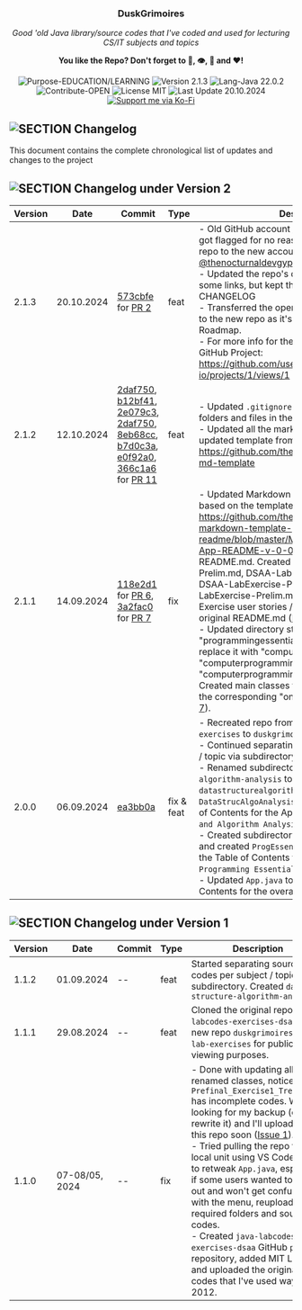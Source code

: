 <!-- <p align="center"><img src="/md_assets/octocat.gif" alt="Logo" width="130" height="130"></p> -->
<h3 align="center">DuskGrimoires</h3>
<p align="center"><em>Good 'old Java library/source codes that I've coded and used for lecturing CS/IT subjects and topics</em></p>
<p align="center"><strong>You like the Repo? Don't forget to 🌟, 👁️, 🔱 and ❤️!</strong></p>
<p align="center">
   <img src="https://img.shields.io/badge/Purpose-EDUCATION/LEARNING-%2300416a?logoColor=white&labelColor=%2300416a&color=%2324292e&textColor=white" alt="Purpose-EDUCATION/LEARNING">
   <img src="https://img.shields.io/badge/Version-2.1.3-%2300416a?logoColor=white&labelColor=%2300416a&color=%2324292e&textColor=white" alt="Version 2.1.3">
   <img src="https://img.shields.io/badge/Lang-Java%2022.0.2-%2300416a?logoColor=white&labelColor=%2300416a&color=%2324292e&textColor=white" alt="Lang-Java 22.0.2">
   <img src="https://img.shields.io/badge/Contribute-OPEN-%2300416a?logoColor=white&labelColor=%2300416a&color=%2324292e&textColor=white" alt="Contribute-OPEN">
   <img src="https://img.shields.io/badge/License-MIT-%2300416a?logoColor=white&labelColor=%2300416a&color=%2324292e&textColor=white" alt="License MIT">
   <img src="https://img.shields.io/badge/Last%20Update-20.10.2024-%2300416a?logoColor=white&labelColor=%2300416a&color=%2324292e&textColor=white" alt="Last Update 20.10.2024">
   <a href="https://ko-fi.com/thenocturnaldevgypsy">
      <img src="https://img.shields.io/badge/Support%20me%20via%20Ko--Fi-%2300416a?logo=ko-fi&logoColor=white&color=%2300416a&textColor=white" alt="Support me via Ko-Fi">
   </a>
</p>

## ![SECTION Changelog](https://custom-icon-badges.demolab.com/badge/-Changelog-24292e?logo=log&logoColor=white&labelColor=00416a)
This document contains the complete chronological list of updates and changes to the project

## ![SECTION Changelog under Version 2](https://custom-icon-badges.demolab.com/badge/-Changelog%20under%20Version%202-24292e?logo=flame&logoColor=white&labelColor=2471AE)

| Version | Date | Commit | Type | Description |
| ------------- | ------------- | ------------- | ------------- | ------------- |
| 2.1.3 | 20.10.2024 | [573cbfe](https://github.com/thenocturnaldevgypsy-io/duskgrimoires-java-lab-exercises/commit/573cbfe2db0f19169072a4e9e9fa0423d40f925e) for [PR 2](https://github.com/thenocturnaldevgypsy-io/duskgrimoires-java-lab-exercises/pull/2) | feat | - Old GitHub account [@thenocturnaldevgypsy](https://github.com/thenocturnaldevgypsy) got flagged for no reason given, recreating the repo to the new account [@thenocturnaldevgypsy-io](https://github.com/thenocturnaldevgypsy-io) [[PR 2](https://github.com/thenocturnaldevgypsy-io/duskgrimoires-java-lab-exercises/pull/2)]<br>- Updated the repo's documentation's URL for some links, but kept the ones from the CHANGELOG<br>- Transferred the open issues from the old repo to the new repo as it's part of the repo's Roadmap.<br>- For more info for the whole migration, see GitHub Project: https://github.com/users/thenocturnaldevgypsy-io/projects/1/views/1 |
| 2.1.2 | 12.10.2024 | [2daf750](https://github.com/thenocturnaldevgypsy/duskgrimoires-java-lab-exercises/pull/11/commits/2daf750d6854343fef0dce4c940aaf29e0c16708), [b12bf41](https://github.com/thenocturnaldevgypsy/duskgrimoires-java-lab-exercises/pull/11/commits/b12bf41d43e7770666be8e4c897720a02d69b7c2), [2e079c3](https://github.com/thenocturnaldevgypsy/duskgrimoires-java-lab-exercises/pull/11/commits/2e079c3f0353b55bc34ca81ffbd547583ac469b6), [2daf750](https://github.com/thenocturnaldevgypsy/duskgrimoires-java-lab-exercises/pull/11/commits/2daf750d6854343fef0dce4c940aaf29e0c16708), [8eb68cc](https://github.com/thenocturnaldevgypsy/duskgrimoires-java-lab-exercises/pull/11/commits/8eb68cc9a9a8821015e539991c2082c67e75b003), [b7d0c3a](https://github.com/thenocturnaldevgypsy/duskgrimoires-java-lab-exercises/pull/11/commits/b7d0c3a4c7199b89c2c00493e143a632c3181add), [e0f92a0](https://github.com/thenocturnaldevgypsy/duskgrimoires-java-lab-exercises/pull/11/commits/e0f92a075cdab1afd059a46b6970e2a949dcc3a1), [366c1a6](https://github.com/thenocturnaldevgypsy/duskgrimoires-java-lab-exercises/pull/11/commits/366c1a66c88e7409f4652e10e9433ca0898875a5) for [PR 11](https://github.com/thenocturnaldevgypsy/duskgrimoires-java-lab-exercises/pull/11) | feat | - Updated `.gitignore` and deleted unnecessary folders and files in the repo<br>- Updated all the markdown files based on the updated template from https://github.com/thenocturnaldevgypsy/github-md-template |
| 2.1.1 | 14.09.2024 | [118e2d1](https://github.com/thenocturnaldevgypsy/duskgrimoires-java-lab-exercises/commit/118e2d10dc55f82a5ec38dc68f928fc9a9e0c3b7) for [PR 6](https://github.com/thenocturnaldevgypsy/duskgrimoires-java-lab-exercises/pull/6), [3a2fac0](https://github.com/thenocturnaldevgypsy/duskgrimoires-java-lab-exercises/commit/3a2fac08c539f0ce0c766b9337e62880358e477e) for [PR 7](https://github.com/thenocturnaldevgypsy/duskgrimoires-java-lab-exercises/pull/7) | fix | - Updated Markdown files structure overall based on the template: https://github.com/thenocturnaldevgypsy/github-markdown-template-readme/blob/master/MD%20Templates/Repo-App-README-v-0-0-1.md. Updated README.md. Created DSAA-LabExercise-Prelim.md, DSAA-LabExercise-Prelim.md, DSAA-LabExercise-Prelim.md and DSAA-LabExercise-Prelim.md to separate Demo and Exercise user stories / descriptions from the original README.md ([PR 6](https://github.com/thenocturnaldevgypsy/duskgrimoires-java-lab-exercises/pull/6)).<br>- Updated directory structure. Deleted "programmingessentialsoop" subdirectory, and replace it with "computerprogramming1", "computerprogramming2" and "computerprogramming3" subdirectories. Created main classes for each subdirectories and the corresponding "on-going" placements ([PR 7](https://github.com/thenocturnaldevgypsy/duskgrimoires-java-lab-exercises/pull/7)).|
| 2.0.0 | 06.09.2024 | [ea3bb0a](https://github.com/thenocturnaldevgypsy/duskgrimoires-java-lab-exercises/commit/ea3bb0aa0020fb29324b15cfc9b5f24ca78b87e5) | fix & feat | - Recreated repo from `duskgrimoire-java-lab-exercises` to `duskgrimoires-java-lab-exercises` <br>- Continued separating source codes per subject / topic via subdirectory. <br>- Renamed subdirectory `data-structure-algorithm-analysis` to `datastructurealgorithmanalysis` and created `DataStrucAlgoAnalysis.java` to serve as the Table of Contents for the Apps under `Data Structure and Algorithm Analysis`. <br>- Created subdirectory `programmingessentialsoop` and created `ProgEssentialsOOP.java` to serve as the Table of Contents for the Apps under `Programming Essentials to OOP`. <br>- Updated `App.java` to serve as the Table of Contents for the overall App. |

## ![SECTION Changelog under Version 1](https://custom-icon-badges.demolab.com/badge/-Changelog%20under%20Version%201-24292e?logo=flame&logoColor=white&labelColor=2471AE)

| Version | Date | Commit | Type | Description |
| ------------- | ------------- | ------------- | ------------- | ------------- |
| 1.1.2 | 01.09.2024 | -- | feat | Started separating source codes per subject / topic via subdirectory. Created `data-structure-algorithm-analysis` |
| 1.1.1 | 29.08.2024 | -- | feat | Cloned the original repo `java-labcodes-exercises-dsaa` to the new repo `duskgrimoires-java-lab-exercises` for public viewing purposes. |
| 1.1.0 | 07-08/05, 2024 | -- | fix | - Done with updating all renamed classes, noticed that `Prefinal_Exercise1_Trees.java` has incomplete codes. Will be looking for my backup (or just rewrite it) and I'll upload it in this repo soon ([Issue 1](https://github.com/thenocturnaldevgypsy/duskgrimoires-java-lab-exercises/issues/3)). <br>- Tried pulling the repo to my local unit using VS Code, need to retweak `App.java`, especially if some users wanted to try it out and won't get confused with the menu, reuploaded all required folders and source codes. <br>- Created `java-labcodes-exercises-dsaa` GitHub `public` repository, added MIT License, and uploaded the original Java codes that I've used way back 2012. |
